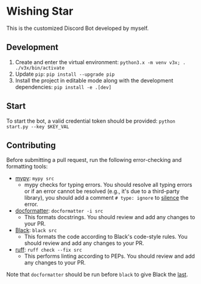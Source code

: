 # Wishing Star

This is the customized Discord Bot developed by myself.

## Development

1. Create and enter the virtual environment:
   `python3.x -m venv v3x; . ./v3x/bin/activate`
2. Update `pip`:
   `pip install --upgrade pip`
3. Install the project in editable mode along with the development dependencies:
   `pip install -e .[dev]`

## Start

To start the bot, a valid credential token should be provided:
`python start.py --key $KEY_VAL`

## Contributing

Before submitting a pull request, run the following error-checking and
formatting tools:

* [mypy][1]: `mypy src`
  * mypy checks for typing errors. You should resolve all typing errors or if an
    error cannot be resolved (e.g., it's due to a third-party library), you
    should add a comment `# type: ignore` to [silence][2] the error.
* [docformatter][3]: `docformatter -i src`
  * This formats docstrings. You should review and add any changes to your PR.
* [Black][4]: `black src`
  * This formats the code according to Black's code-style rules. You should
    review and add any changes to your PR.
* [ruff][6]: `ruff check --fix src`
  * This performs linting according to PEPs. You should review and add any
    changes to your PR.

Note that `docformatter` should be run before `black` to give Black the [last][5].

[1]: https://mypy.readthedocs.io/en/stable/index.html
[2]: https://mypy.readthedocs.io/en/stable/common_issues.html#spurious-errors-and-locally-silencing-the-checker
[3]: https://docformatter.readthedocs.io/en/latest/
[4]: https://black.readthedocs.io/en/stable/index.html
[5]: https://docformatter.readthedocs.io/en/latest/faq.html#interaction-with-black
[6]: https://beta.ruff.rs/docs/
